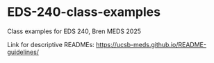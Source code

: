 # EDS-240-class-examples
Class examples for EDS 240, Bren MEDS 2025

Link for descriptive READMEs: https://ucsb-meds.github.io/README-guidelines/
